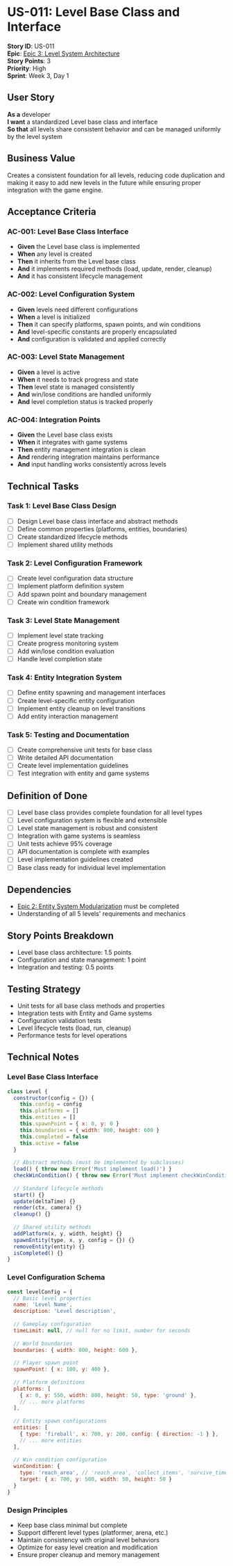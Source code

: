 # US-011: Level Base Class and Interface

**Story ID**: US-011  
**Epic**: [Epic 3: Level System Architecture](../epics/epic-3-level-system.md)  
**Story Points**: 3  
**Priority**: High  
**Sprint**: Week 3, Day 1  

## User Story

**As a** developer  
**I want** a standardized Level base class and interface  
**So that** all levels share consistent behavior and can be managed uniformly by the level system  

## Business Value

Creates a consistent foundation for all levels, reducing code duplication and making it easy to add new levels in the future while ensuring proper integration with the game engine.

## Acceptance Criteria

### AC-001: Level Base Class Interface
- **Given** the Level base class is implemented
- **When** any level is created
- **Then** it inherits from the Level base class
- **And** it implements required methods (load, update, render, cleanup)
- **And** it has consistent lifecycle management

### AC-002: Level Configuration System  
- **Given** levels need different configurations
- **When** a level is initialized
- **Then** it can specify platforms, spawn points, and win conditions
- **And** level-specific constants are properly encapsulated
- **And** configuration is validated and applied correctly

### AC-003: Level State Management
- **Given** a level is active
- **When** it needs to track progress and state
- **Then** level state is managed consistently
- **And** win/lose conditions are handled uniformly
- **And** level completion status is tracked properly

### AC-004: Integration Points
- **Given** the Level base class exists
- **When** it integrates with game systems
- **Then** entity management integration is clean
- **And** rendering integration maintains performance
- **And** input handling works consistently across levels

## Technical Tasks

### Task 1: Level Base Class Design
- [ ] Design Level base class interface and abstract methods
- [ ] Define common properties (platforms, entities, boundaries)
- [ ] Create standardized lifecycle methods
- [ ] Implement shared utility methods

### Task 2: Level Configuration Framework
- [ ] Create level configuration data structure
- [ ] Implement platform definition system
- [ ] Add spawn point and boundary management
- [ ] Create win condition framework

### Task 3: Level State Management
- [ ] Implement level state tracking
- [ ] Create progress monitoring system
- [ ] Add win/lose condition evaluation
- [ ] Handle level completion state

### Task 4: Entity Integration System
- [ ] Define entity spawning and management interfaces
- [ ] Create level-specific entity configuration
- [ ] Implement entity cleanup on level transitions
- [ ] Add entity interaction management

### Task 5: Testing and Documentation
- [ ] Create comprehensive unit tests for base class
- [ ] Write detailed API documentation
- [ ] Create level implementation guidelines
- [ ] Test integration with entity and game systems

## Definition of Done

- [ ] Level base class provides complete foundation for all level types
- [ ] Level configuration system is flexible and extensible
- [ ] Level state management is robust and consistent
- [ ] Integration with game systems is seamless
- [ ] Unit tests achieve 95% coverage
- [ ] API documentation is complete with examples
- [ ] Level implementation guidelines created
- [ ] Base class ready for individual level implementation

## Dependencies

- [Epic 2: Entity System Modularization](../epics/epic-2-entity-system.md) must be completed
- Understanding of all 5 levels' requirements and mechanics

## Story Points Breakdown

- Level base class architecture: 1.5 points
- Configuration and state management: 1 point
- Integration and testing: 0.5 points

## Testing Strategy

- Unit tests for all base class methods and properties
- Integration tests with Entity and Game systems
- Configuration validation tests
- Level lifecycle tests (load, run, cleanup)
- Performance tests for level operations

## Technical Notes

### Level Base Class Interface
```javascript
class Level {
  constructor(config = {}) {
    this.config = config
    this.platforms = []
    this.entities = []
    this.spawnPoint = { x: 0, y: 0 }
    this.boundaries = { width: 800, height: 600 }
    this.completed = false
    this.active = false
  }
  
  // Abstract methods (must be implemented by subclasses)
  load() { throw new Error('Must implement load()') }
  checkWinCondition() { throw new Error('Must implement checkWinCondition()') }
  
  // Standard lifecycle methods
  start() {}
  update(deltaTime) {}
  render(ctx, camera) {}
  cleanup() {}
  
  // Shared utility methods
  addPlatform(x, y, width, height) {}
  spawnEntity(type, x, y, config = {}) {}
  removeEntity(entity) {}
  isCompleted() {}
}
```

### Level Configuration Schema
```javascript
const levelConfig = {
  // Basic level properties
  name: 'Level Name',
  description: 'Level description',
  
  // Gameplay configuration
  timeLimit: null, // null for no limit, number for seconds
  
  // World boundaries
  boundaries: { width: 800, height: 600 },
  
  // Player spawn point
  spawnPoint: { x: 100, y: 400 },
  
  // Platform definitions
  platforms: [
    { x: 0, y: 550, width: 800, height: 50, type: 'ground' },
    // ... more platforms
  ],
  
  // Entity spawn configurations
  entities: [
    { type: 'fireball', x: 700, y: 200, config: { direction: -1 } },
    // ... more entities
  ],
  
  // Win condition configuration
  winCondition: {
    type: 'reach_area', // 'reach_area', 'collect_items', 'survive_time', etc.
    target: { x: 700, y: 500, width: 50, height: 50 }
  }
}
```

### Design Principles
- Keep base class minimal but complete
- Support different level types (platformer, arena, etc.)
- Maintain consistency with original level behaviors
- Optimize for easy level creation and modification
- Ensure proper cleanup and memory management